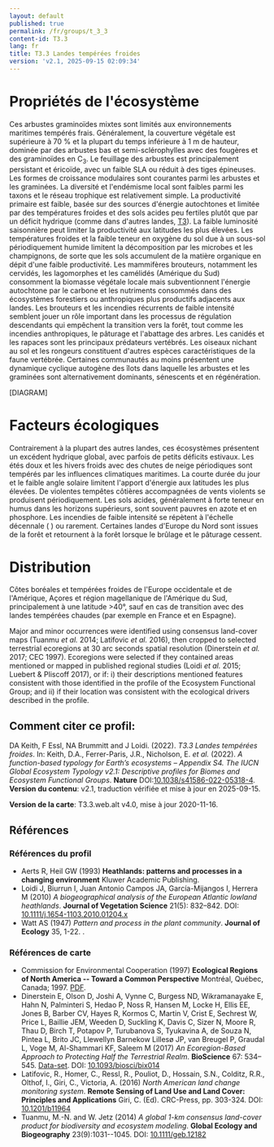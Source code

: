 ```yaml
---
layout: default
published: true
permalink: /fr/groups/t_3_3
content-id: T3.3
lang: fr
title: T3.3 Landes tempérées froides
version: 'v2.1, 2025-09-15 02:09:34'
---
```




# Propriétés de l'écosystème
 
Ces arbustes graminoïdes mixtes sont limités aux environnements
maritimes tempérés frais. Généralement, la couverture végétale est
supérieure à 70 % et la plupart du temps inférieure à 1 m de hauteur,
dominée par des arbustes bas et semi-sclérophylles avec des fougères et
des graminoïdes en C<sub>3</sub>. Le feuillage des arbustes est principalement
persistant et éricoïde, avec un faible SLA ou réduit à des tiges
épineuses. Les formes de croissance modulaires sont courantes parmi les
arbustes et les graminées. La diversité et l\'endémisme local sont
faibles parmi les taxons et le réseau trophique est relativement simple.
La productivité primaire est faible, basée sur des sources d\'énergie
autochtones et limitée par des températures froides et des sols acides
peu fertiles plutôt que par un déficit hydrique (comme dans d\'autres
landes, [T3](/explore/biomes/T3)). La faible luminosité saisonnière peut limiter la
productivité aux latitudes les plus élevées. Les températures froides et
la faible teneur en oxygène du sol due à un sous-sol périodiquement
humide limitent la décomposition par les microbes et les champignons, de
sorte que les sols accumulent de la matière organique en dépit d\'une
faible productivité. Les mammifères brouteurs, notamment les cervidés,
les lagomorphes et les camélidés (Amérique du Sud) consomment la
biomasse végétale locale mais subventionnent l\'énergie autochtone par
le carbone et les nutriments consommés dans des écosystèmes forestiers
ou anthropiques plus productifs adjacents aux landes. Les brouteurs et
les incendies récurrents de faible intensité semblent jouer un rôle
important dans les processus de régulation descendants qui empêchent la
transition vers la forêt, tout comme les incendies anthropiques, le
pâturage et l\'abattage des arbres. Les canidés et les rapaces sont les
principaux prédateurs vertébrés. Les oiseaux nichant au sol et les
rongeurs constituent d\'autres espèces caractéristiques de la faune
vertébrée. Certaines communautés au moins présentent une dynamique
cyclique autogène des îlots dans laquelle les arbustes et les graminées
sont alternativement dominants, sénescents et en régénération.

[DIAGRAM]

# Facteurs écologiques
 
Contrairement à la plupart des autres landes, ces écosystèmes présentent
un excédent hydrique global, avec parfois de petits déficits estivaux.
Les étés doux et les hivers froids avec des chutes de neige périodiques
sont tempérés par les influences climatiques maritimes. La courte durée
du jour et le faible angle solaire limitent l\'apport d\'énergie aux
latitudes les plus élevées. De violentes tempêtes côtières accompagnées
de vents violents se produisent périodiquement. Les sols acides,
généralement à forte teneur en humus dans les horizons supérieurs, sont
souvent pauvres en azote et en phosphore. Les incendies de faible
intensité se répètent à l\'échelle décennale ( ) ou rarement. Certaines
landes d\'Europe du Nord sont issues de la forêt et retournent à la
forêt lorsque le brûlage et le pâturage cessent.
 
# Distribution
 
Côtes boréales et tempérées froides de l\'Europe occidentale et de
l\'Amérique, Açores et région magellanique de l\'Amérique du Sud,
principalement à une latitude >40°, sauf en cas de transition avec des
landes tempérées chaudes (par exemple en France et en Espagne).

Major and minor occurrences were identified using consensus land-cover maps (Tuanmu _et al._ 2014; Latifovic _et al._ 2016), then cropped to selected terrestrial ecoregions at 30 arc seconds spatial resolution (Dinerstein _et al._ 2017; CEC 1997). Ecoregions were selected if they contained areas mentioned or mapped in published regional studies (Loidi _et al._ 2015; Luebert & Pliscoff 2017), or if: i) their descriptions mentioned features consistent with those identified in the profile of the Ecosystem Functional Group; and ii) if their location was consistent with the ecological drivers described in the profile.

## Comment citer ce profil:

DA Keith, F Essl, NA Brummitt and J Loidi. (2022). *T3.3 Landes tempérées froides*. In: Keith, D.A., Ferrer-Paris, J.R., Nicholson, E. *et al.* (2022). *A function-based typology for Earth’s ecosystems – Appendix S4. The IUCN Global Ecosystem Typology v2.1: Descriptive profiles for Biomes and Ecosystem Functional Groups*. **Nature** DOI:[10.1038/s41586-022-05318-4](https://doi.org/10.1038/s41586-022-05318-4).
**Version du contenu**: v2.1, traduction vérifiée et mise à jour en 2025-09-15.

**Version de la carte**: T3.3.web.alt v4.0, mise à jour 2020-11-16.

## Références

### Références du profil

* Aerts R, Heil GW  (1993) **Heathlands: patterns and processes in a changing environment** Kluwer Academic Publishing.
* Loidi J, Biurrun I, Juan Antonio Campos JA, García-Mijangos I, Herrera M  (2010) *A biogeographical analysis of the European Atlantic lowland heathlands*. **Journal of Vegetation Science** 21(5): 832–842. DOI: [10.1111/j.1654-1103.2010.01204.x](http://doi.org/10.1111/j.1654-1103.2010.01204.x)
* Watt AS (1947) *Pattern and process in the plant community*. **Journal of Ecology** 35, 1-22. 
.

### Références de carte
* Commission for Environmental Cooperation (1997) **Ecological Regions of North America -- Toward a Common Perspective** Montréal, Québec, Canada; 1997. [PDF](http://www3.cec.org/islandora/en/item/1701-ecological-regions-north-america-toward-common-perspective-en.pdf).
* Dinerstein E, Olson D, Joshi A, Vynne C, Burgess ND, Wikramanayake E, Hahn N, Palminteri S, Hedao P, Noss R, Hansen M, Locke H, Ellis EE, Jones B, Barber CV, Hayes R, Kormos C, Martin V, Crist E, Sechrest W, Price L, Baillie JEM, Weeden D, Suckling K, Davis C, Sizer N, Moore R, Thau D, Birch T, Potapov P, Turubanova S, Tyukavina A, de Souza N, Pintea L, Brito JC, Llewellyn Barnekow Lillesø JP, van Breugel P, Graudal L, Voge M, Al-Shammari KF, Saleem M  (2017) *An Ecoregion-Based Approach to Protecting Half the Terrestrial Realm*. **BioScience** 67: 534–545. [Data-set](https://ecoregions2017.appspot.com/). DOI: [10.1093/biosci/bix014](http://doi.org/10.1093/biosci/bix014)
* Latifovic, R., Homer, C., Ressl, R., Pouliot, D., Hossain, S.N., Colditz, R.R., Olthof, I., Giri, C., Victoria, A. (2016) *North American land change monitoring system*. **Remote Sensing of Land Use and Land Cover: Principles and Applications** Giri, C. (Ed). CRC-Press, pp. 303-324. DOI: [10.1201/b11964](http://doi.org/10.1201/b11964)
* Tuanmu, M.-N. and W. Jetz (2014) *A global 1-km consensus land-cover product for biodiversity and ecosystem modeling*. **Global Ecology and Biogeography** 23(9):1031--1045. DOI: [10.1111/geb.12182](http://doi.org/10.1111/geb.12182)

